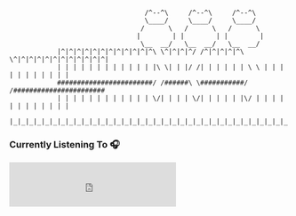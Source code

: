 ```
                                  /^--^\     /^--^\     /^--^\
                                  \____/     \____/     \____/
                                 /      \   /      \   /      \
                                |        | |        | |        |
                                 \__  __/   \__  __/   \__  __/
            |^|^|^|^|^|^|^|^|^|^|^|^\ \^|^|^|^/ /^|^|^|^|^\ \^|^|^|^|^|^|^|^|^|^|^|^|
            | | | | | | | | | | | | |\ \| | |/ /| | | | | | \ \ | | | | | | | | | | |
            ########################/ /######\ \###########/ /#######################
            | | | | | | | | | | | | \/| | | | \/| | | | | |\/ | | | | | | | | | | | |
            |_|_|_|_|_|_|_|_|_|_|_|_|_|_|_|_|_|_|_|_|_|_|_|_|_|_|_|_|_|_|_|_|_|_|_|_|
```
### Currently Listening To 🎧
<iframe src="https://widget.nowplaying.site/jRfnhyliZpintrp7" width="300" height="80" frameborder="0" allowtransparency="true" allow="encrypted-media"></iframe>
